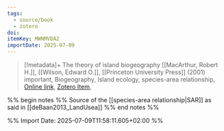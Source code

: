 ```yaml
---
tags:
  - source/book
  - zotero
doi: 
itemKey: MWNMVDA2
importDate: 2025-07-09
---
```

>[!metadata]+
> The theory of island biogeography
> [[MacArthur, Robert H.]], [[Wilson, Edward O.]], 
> [[Princeton University Press]] (2001)
> important, Biogeography, Island ecology, species-area relationship, 
> [Online link](https://press.princeton.edu/books/paperback/9780691088365/the-theory-of-island-biogeography), [Zotero Item](zotero://select/library/items/MWNMVDA2),

%% begin notes %%
Source of the [[species-area relationship|SAR]] as said in [[deBaan2013_LandUsea]]
%% end notes %%

%% Import Date: 2025-07-09T11:58:11.605+02:00 %%
